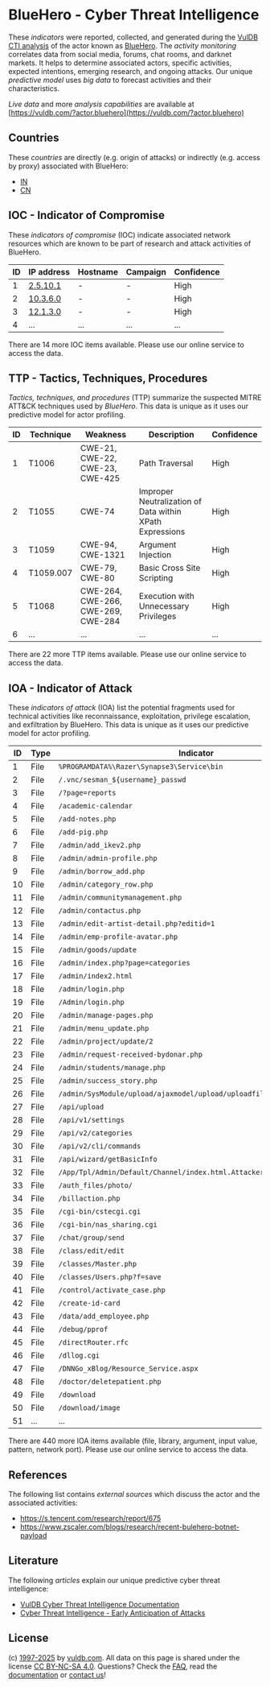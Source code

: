# BlueHero - Cyber Threat Intelligence

These _indicators_ were reported, collected, and generated during the [VulDB CTI analysis](https://vuldb.com/?kb.cti) of the actor known as [BlueHero](https://vuldb.com/?actor.bluehero). The _activity monitoring_ correlates data from social media, forums, chat rooms, and darknet markets. It helps to determine associated actors, specific activities, expected intentions, emerging research, and ongoing attacks. Our unique _predictive model_ uses _big data_ to forecast activities and their characteristics.

_Live data_ and more _analysis capabilities_ are available at [https://vuldb.com/?actor.bluehero](https://vuldb.com/?actor.bluehero)

## Countries

These _countries_ are directly (e.g. origin of attacks) or indirectly (e.g. access by proxy) associated with BlueHero:

* [IN](https://vuldb.com/?country.in)
* [CN](https://vuldb.com/?country.cn)

## IOC - Indicator of Compromise

These _indicators of compromise_ (IOC) indicate associated network resources which are known to be part of research and attack activities of BlueHero.

ID | IP address | Hostname | Campaign | Confidence
-- | ---------- | -------- | -------- | ----------
1 | [2.5.10.1](https://vuldb.com/?ip.2.5.10.1) | - | - | High
2 | [10.3.6.0](https://vuldb.com/?ip.10.3.6.0) | - | - | High
3 | [12.1.3.0](https://vuldb.com/?ip.12.1.3.0) | - | - | High
4 | ... | ... | ... | ...

There are 14 more IOC items available. Please use our online service to access the data.

## TTP - Tactics, Techniques, Procedures

_Tactics, techniques, and procedures_ (TTP) summarize the suspected MITRE ATT&CK techniques used by _BlueHero_. This data is unique as it uses our predictive model for actor profiling.

ID | Technique | Weakness | Description | Confidence
-- | --------- | -------- | ----------- | ----------
1 | T1006 | CWE-21, CWE-22, CWE-23, CWE-425 | Path Traversal | High
2 | T1055 | CWE-74 | Improper Neutralization of Data within XPath Expressions | High
3 | T1059 | CWE-94, CWE-1321 | Argument Injection | High
4 | T1059.007 | CWE-79, CWE-80 | Basic Cross Site Scripting | High
5 | T1068 | CWE-264, CWE-266, CWE-269, CWE-284 | Execution with Unnecessary Privileges | High
6 | ... | ... | ... | ...

There are 22 more TTP items available. Please use our online service to access the data.

## IOA - Indicator of Attack

These _indicators of attack_ (IOA) list the potential fragments used for technical activities like reconnaissance, exploitation, privilege escalation, and exfiltration by BlueHero. This data is unique as it uses our predictive model for actor profiling.

ID | Type | Indicator | Confidence
-- | ---- | --------- | ----------
1 | File | `%PROGRAMDATA%\Razer\Synapse3\Service\bin` | High
2 | File | `/.vnc/sesman_${username}_passwd` | High
3 | File | `/?page=reports` | High
4 | File | `/academic-calendar` | High
5 | File | `/add-notes.php` | High
6 | File | `/add-pig.php` | Medium
7 | File | `/admin/add_ikev2.php` | High
8 | File | `/admin/admin-profile.php` | High
9 | File | `/admin/borrow_add.php` | High
10 | File | `/admin/category_row.php` | High
11 | File | `/admin/communitymanagement.php` | High
12 | File | `/admin/contactus.php` | High
13 | File | `/admin/edit-artist-detail.php?editid=1` | High
14 | File | `/admin/emp-profile-avatar.php` | High
15 | File | `/admin/goods/update` | High
16 | File | `/admin/index.php?page=categories` | High
17 | File | `/admin/index2.html` | High
18 | File | `/admin/login.php` | High
19 | File | `/Admin/login.php` | High
20 | File | `/admin/manage-pages.php` | High
21 | File | `/admin/menu_update.php` | High
22 | File | `/admin/project/update/2` | High
23 | File | `/admin/request-received-bydonar.php` | High
24 | File | `/admin/students/manage.php` | High
25 | File | `/admin/success_story.php` | High
26 | File | `/admin/SysModule/upload/ajaxmodel/upload/uploadfilepath/sysmodule_1` | High
27 | File | `/api/upload` | Medium
28 | File | `/api/v1/settings` | High
29 | File | `/api/v2/categories` | High
30 | File | `/api/v2/cli/commands` | High
31 | File | `/api/wizard/getBasicInfo` | High
32 | File | `/App/Tpl/Admin/Default/Channel/index.html.Attackers` | High
33 | File | `/auth_files/photo/` | High
34 | File | `/billaction.php` | High
35 | File | `/cgi-bin/cstecgi.cgi` | High
36 | File | `/cgi-bin/nas_sharing.cgi` | High
37 | File | `/chat/group/send` | High
38 | File | `/class/edit/edit` | High
39 | File | `/classes/Master.php` | High
40 | File | `/classes/Users.php?f=save` | High
41 | File | `/control/activate_case.php` | High
42 | File | `/create-id-card` | High
43 | File | `/data/add_employee.php` | High
44 | File | `/debug/pprof` | Medium
45 | File | `/directRouter.rfc` | High
46 | File | `/dllog.cgi` | Medium
47 | File | `/DNNGo_xBlog/Resource_Service.aspx` | High
48 | File | `/doctor/deletepatient.php` | High
49 | File | `/download` | Medium
50 | File | `/download/image` | High
51 | ... | ... | ...

There are 440 more IOA items available (file, library, argument, input value, pattern, network port). Please use our online service to access the data.

## References

The following list contains _external sources_ which discuss the actor and the associated activities:

* https://s.tencent.com/research/report/675
* https://www.zscaler.com/blogs/research/recent-bulehero-botnet-payload

## Literature

The following _articles_ explain our unique predictive cyber threat intelligence:

* [VulDB Cyber Threat Intelligence Documentation](https://vuldb.com/?kb.cti)
* [Cyber Threat Intelligence - Early Anticipation of Attacks](https://www.scip.ch/en/?labs.20201022)

## License

(c) [1997-2025](https://vuldb.com/?kb.changelog) by [vuldb.com](https://vuldb.com/?kb.about). All data on this page is shared under the license [CC BY-NC-SA 4.0](https://creativecommons.org/licenses/by-nc-sa/4.0/). Questions? Check the [FAQ](https://vuldb.com/?kb.faq), read the [documentation](https://vuldb.com/?kb) or [contact us](https://vuldb.com/?contact)!
